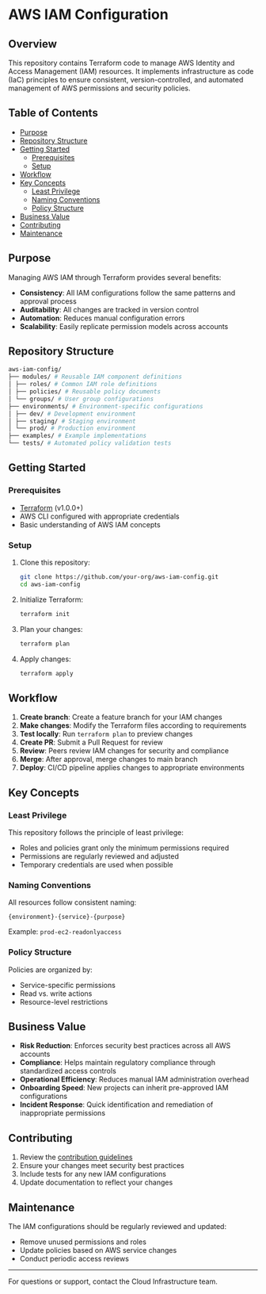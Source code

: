 # AWS IAM Configuration

## Overview

This repository contains Terraform code to manage AWS Identity and Access Management (IAM) resources. It implements infrastructure as code (IaC) principles to ensure consistent, version-controlled, and automated management of AWS permissions and security policies.

## Table of Contents

- [Purpose](#purpose)
- [Repository Structure](#repository-structure)
- [Getting Started](#getting-started)
  - [Prerequisites](#prerequisites)
  - [Setup](#setup)
- [Workflow](#workflow)
- [Key Concepts](#key-concepts)
  - [Least Privilege](#least-privilege)
  - [Naming Conventions](#naming-conventions)
  - [Policy Structure](#policy-structure)
- [Business Value](#business-value)
- [Contributing](#contributing)
- [Maintenance](#maintenance)

## Purpose

Managing AWS IAM through Terraform provides several benefits:

- **Consistency**: All IAM configurations follow the same patterns and approval process
- **Auditability**: All changes are tracked in version control
- **Automation**: Reduces manual configuration errors
- **Scalability**: Easily replicate permission models across accounts

## Repository Structure

```bash
aws-iam-config/
├── modules/ # Reusable IAM component definitions
│ ├── roles/ # Common IAM role definitions
│ ├── policies/ # Reusable policy documents
│ └── groups/ # User group configurations
├── environments/ # Environment-specific configurations
│ ├── dev/ # Development environment
│ ├── staging/ # Staging environment
│ └── prod/ # Production environment
├── examples/ # Example implementations
└── tests/ # Automated policy validation tests
```

## Getting Started

### Prerequisites

- [Terraform](https://www.terraform.io/downloads.html) (v1.0.0+)
- AWS CLI configured with appropriate credentials
- Basic understanding of AWS IAM concepts

### Setup

1. Clone this repository:

   ```bash
   git clone https://github.com/your-org/aws-iam-config.git
   cd aws-iam-config
   ```

2. Initialize Terraform:

   ```bash
   terraform init
   ```

3. Plan your changes:

   ```bash
   terraform plan
   ```

4. Apply changes:
   ```bash
   terraform apply
   ```

## Workflow

1. **Create branch**: Create a feature branch for your IAM changes
2. **Make changes**: Modify the Terraform files according to requirements
3. **Test locally**: Run `terraform plan` to preview changes
4. **Create PR**: Submit a Pull Request for review
5. **Review**: Peers review IAM changes for security and compliance
6. **Merge**: After approval, merge changes to main branch
7. **Deploy**: CI/CD pipeline applies changes to appropriate environments

## Key Concepts

### Least Privilege

This repository follows the principle of least privilege:

- Roles and policies grant only the minimum permissions required
- Permissions are regularly reviewed and adjusted
- Temporary credentials are used when possible

### Naming Conventions

All resources follow consistent naming:

```
{environment}-{service}-{purpose}
```

Example: `prod-ec2-readonlyaccess`

### Policy Structure

Policies are organized by:

- Service-specific permissions
- Read vs. write actions
- Resource-level restrictions

## Business Value

- **Risk Reduction**: Enforces security best practices across all AWS accounts
- **Compliance**: Helps maintain regulatory compliance through standardized access controls
- **Operational Efficiency**: Reduces manual IAM administration overhead
- **Onboarding Speed**: New projects can inherit pre-approved IAM configurations
- **Incident Response**: Quick identification and remediation of inappropriate permissions

## Contributing

1. Review the [contribution guidelines](CONTRIBUTING.md)
2. Ensure your changes meet security best practices
3. Include tests for any new IAM configurations
4. Update documentation to reflect your changes

## Maintenance

The IAM configurations should be regularly reviewed and updated:

- Remove unused permissions and roles
- Update policies based on AWS service changes
- Conduct periodic access reviews

---

For questions or support, contact the Cloud Infrastructure team.
